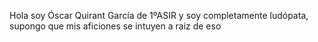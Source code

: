 Hola soy Óscar Quirant García de 1ºASIR y soy completamente ludópata, supongo que mis aficiones se intuyen a raiz de eso

